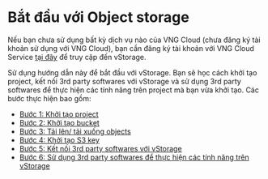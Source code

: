 # Bắt đầu với Object storage

Nếu bạn chưa sử dụng bất kỳ dịch vụ nào của VNG Cloud (chưa đăng ký tài khoản sử dụng với VNG Cloud), bạn cần đăng ký tài khoản với VNG Cloud Service [tại đây](https://register.vngcloud.vn/signup) để truy cập đến vStorage.

Sử dụng hướng dẫn này để bắt đầu với vStorage. Bạn sẽ học cách khởi tạo project, kết nối 3rd party softwares với vStorage và sử dụng 3rd party softwares để thực hiện các tính năng trên project mà bạn vừa khởi tạo. Các bước thực hiện bao gồm:

* [Bước 1: Khởi tạo project](buoc-1-khoi-tao-project.md)
* [Bước 2: Khởi tạo bucket](buoc-2-khoi-tao-bucket.md)
* [Bước 3: Tải lên/ tải xuống objects](buoc-3-tai-len-tai-xuong-objects.md)
* [Bước 4: Khởi tạo S3 key](buoc-2-khoi-tao-s3-key.md)
* [Bước 5: Kết nối 3rd party softwares với vStorage](buoc-2-ket-noi-3rd-party-softwares-voi-vstorage.md)
* [Bước 6: Sử dụng 3rd party softwares để thực hiện các tính năng trên vStorage](buoc-3-su-dung-3rd-party-softwares-de-thuc-hien-cac-tinh-nang-tren-vstorage.md)
